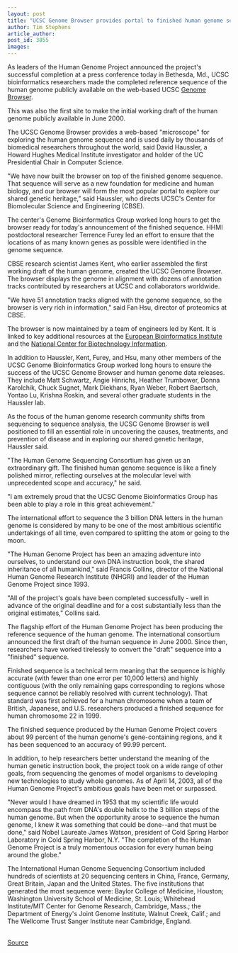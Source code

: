```yaml
---
layout: post
title: "UCSC Genome Browser provides portal to finished human genome sequence"
author: Tim Stephens
article_author: 
post_id: 3855
images:
---
```


<p>
  As leaders of the Human Genome Project announced the project's successful completion at a press conference today in Bethesda, Md., UCSC bioinformatics researchers made the completed reference sequence of the human genome publicly available on the web-based UCSC <a href="http://genome.ucsc.edu">Genome Browser</a>.
</p>
<p>
  This was also the first site to make the initial working draft of the human genome publicly available in June 2000.<br>
</p>
<p>
  The UCSC Genome Browser provides a web-based "microscope" for exploring the human genome sequence and is used daily by thousands of biomedical researchers throughout the world, said David Haussler, a Howard Hughes Medical Institute investigator and holder of the UC Presidential Chair in Computer Science.<br>
</p>
<p>
  "We have now built the browser on top of the finished genome sequence. That sequence will serve as a new foundation for medicine and human biology, and our browser will form the most popular portal to explore our shared genetic heritage," said Haussler, who directs UCSC's Center for Biomolecular Science and Engineering (CBSE).<br>
</p>
<p>
  The center's Genome Bioinformatics Group worked long hours to get the browser ready for today's announcement of the finished sequence. HHMI postdoctoral researcher Terrence Furey led an effort to ensure that the locations of as many known genes as possible were identified in the genome sequence.<br>
</p>
<p>
  CBSE research scientist James Kent, who earlier assembled the first working draft of the human genome, created the UCSC Genome Browser. The browser displays the genome in alignment with dozens of annotation tracks contributed by researchers at UCSC and collaborators worldwide.<br>
</p>
<p>
  "We have 51 annotation tracks aligned with the genome sequence, so the browser is very rich in information," said Fan Hsu, director of proteomics at CBSE.<br>
</p>
<p>
  The browser is now maintained by a team of engineers led by Kent. It is linked to key additional resources at the <a href="http://www.ensembl.org">European Bioinformatics Institute</a> and the <a href="http://www.ncbi.nlm.nih.gov/mapview/">National Center for Biotechnology Information</a>.<br>
</p>
<p>
  In addition to Haussler, Kent, Furey, and Hsu, many other members of the UCSC Genome Bioinformatics Group worked long hours to ensure the success of the UCSC Genome Browser and human genome data releases. They include Matt Schwartz, Angie Hinrichs, Heather Trumbower, Donna Karolchik, Chuck Sugnet, Mark Diekhans, Ryan Weber, Robert Baertsch, Yontao Lu, Krishna Roskin, and several other graduate students in the Haussler lab.<br>
</p>
<p>
  As the focus of the human genome research community shifts from sequencing to sequence analysis, the UCSC Genome Browser is well positioned to fill an essential role in uncovering the causes, treatments, and prevention of disease and in exploring our shared genetic heritage, Haussler said.<br>
</p>
<p>
  "The Human Genome Sequencing Consortium has given us an extraordinary gift. The finished human genome sequence is like a finely polished mirror, reflecting ourselves at the molecular level with unprecedented scope and accuracy," he said.
</p>
<p>
  "I am extremely proud that the UCSC Genome Bioinformatics Group has been able to play a role in this great achievement."<br>
</p>
<p>
  The international effort to sequence the 3 billion DNA letters in the human genome is considered by many to be one of the most ambitious scientific undertakings of all time, even compared to splitting the atom or going to the moon.<br>
</p>
<p>
  "The Human Genome Project has been an amazing adventure into ourselves, to understand our own DNA instruction book, the shared inheritance of all humankind," said Francis Collins, director of the National Human Genome Research Institute (NHGRI) and leader of the Human Genome Project since 1993.<br>
</p>
<p>
  "All of the project's goals have been completed successfully - well in advance of the original deadline and for a cost substantially less than the original estimates," Collins said.<br>
</p>
<p>
  The flagship effort of the Human Genome Project has been producing the reference sequence of the human genome. The international consortium announced the first draft of the human sequence in June 2000. Since then, researchers have worked tirelessly to convert the "draft" sequence into a "finished" sequence.<br>
</p>
<p>
  Finished sequence is a technical term meaning that the sequence is highly accurate (with fewer than one error per 10,000 letters) and highly contiguous (with the only remaining gaps corresponding to regions whose sequence cannot be reliably resolved with current technology). That standard was first achieved for a human chromosome when a team of British, Japanese, and U.S. researchers produced a finished sequence for human chromosome 22 in 1999.<br>
</p>
<p>
  The finished sequence produced by the Human Genome Project covers about 99 percent of the human genome's gene-containing regions, and it has been sequenced to an accuracy of 99.99 percent.<br>
</p>
<p>
  In addition, to help researchers better understand the meaning of the human genetic instruction book, the project took on a wide range of other goals, from sequencing the genomes of model organisms to developing new technologies to study whole genomes. As of April 14, 2003, all of the Human Genome Project's ambitious goals have been met or surpassed.<br>
</p>
<p>
  "Never would I have dreamed in 1953 that my scientific life would encompass the path from DNA's double helix to the 3 billion steps of the human genome. But when the opportunity arose to sequence the human genome, I knew it was something that could be done--and that must be done," said Nobel Laureate James Watson, president of Cold Spring Harbor Laboratory in Cold Spring Harbor, N.Y. "The completion of the Human Genome Project is a truly momentous occasion for every human being around the globe."<br>
</p>
<p>
  The International Human Genome Sequencing Consortium included hundreds of scientists at 20 sequencing centers in China, France, Germany, Great Britain, Japan and the United States. The five institutions that generated the most sequence were: Baylor College of Medicine, Houston; Washington University School of Medicine, St. Louis; Whitehead Institute/MIT Center for Genome Research, Cambridge, Mass.; the Department of Energy's Joint Genome Institute, Walnut Creek, Calif.; and The Wellcome Trust Sanger Institute near Cambridge, England.<br>
  <br>
</p>
<p><a href="http://www1.ucsc.edu/currents/02-03/04-14/genome.html" title="Permalink to genome">Source</a></p>

